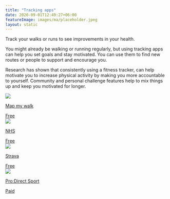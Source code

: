 ```yaml
---
title: "Tracking apps"
date: 2020-09-01T12:49:27+06:00
featureImage: images/ma/placeholder.jpeg
layout: static
---
```


Track your walks or runs to see improvements in your health.

You might already be walking or running regularly, but using tracking apps can help you set goals and stay motivated. You can use them to find new routes or people to support and encourage you.

Research has shown that consistently using a fitness tracker, can help motivate you to increase physical activity by making you more accountable to yourself. Community and personal challenge features help to mix things up and keep you motivated for longer.

<a class="ma-link" href="https://www.mapmywalk.com/"><div class="ma-card"><div class="ma-icon"><img src ="/images/icon-check.png"/></div><div class="ma-name"><p>Map my walk</p></div><div class="ma-paid-text"><span>Free</span></div></div></a><a class="ma-link" href="https://www.nhs.uk/live-well/exercise/running-and-aerobic-exercises/"><div class="ma-card"><div class="ma-icon"><img src ="/images/icon-check.png"/></div><div class="ma-name"><p>NHS</p></div><div class="ma-paid-text"><span>Free</span></div></div></a><a class="ma-link" href="https://www.strava.com/"><div class="ma-card"><div class="ma-icon"><img src ="/images/icon-check.png"/></div><div class="ma-name"><p>Strava</p></div><div class="ma-paid-text"><span>Free</span></div></div></a><a class="ma-link" href="https://www.awin1.com/cread.php?awinmid=6667&awinaffid=1198638&ued=https%3A%2F%2Fwww.prodirectsport.com%2Frunning%2F"><div class="ma-card"><div class="ma-icon"><img src ="/images/icon-pound.png"/></div><div class="ma-name"><p>Pro:Direct Sport</p></div><div class="ma-paid-text"><span>Paid</span></div></div></a>  

<br/><br/>







